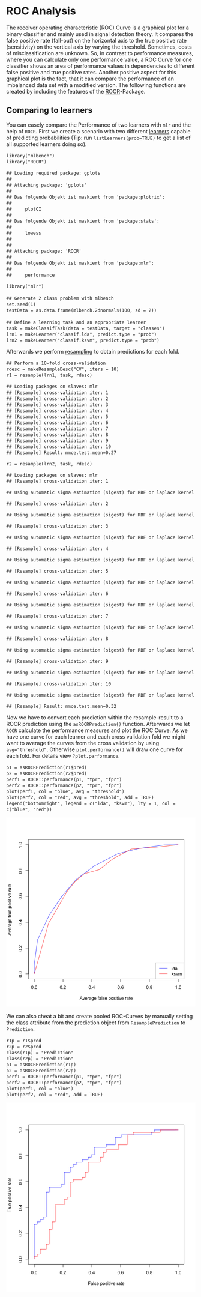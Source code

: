 ROC Analysis
============

The receiver operating characteristic (ROC) Curve is a graphical plot
for a binary classifier and mainly used in signal detection theory. It
compares the false positive rate (fall-out) on the horizontal axis to
the true positive rate (sensitivity) on the vertical axis by varying
the threshold. Sometimes, costs of misclassification are unknown. So,
in contrast to performance measures, where you can calculate only one
performance value, a ROC Curve for one classifier shows an area of
performance values in dependencies to different false positive and true
positive rates. Another positive aspect for this graphical plot is the
fact, that it can compare the performance of an imbalanced data set
with a modified version. The following functions are created by
including the features of the [ROCR](http://cran.r-project.org/web/packages/ROCR/index.html)-Package.

Comparing to learners
---------------------

You can easely compare the Performance of two learners with `mlr` and the help of `ROCR`.
First we create a scenario with two different [learners](learner.md) capable of predicting probabilities (Tip: run `listLearners(prob=TRUE)` to get a list of all supported learners doing so).

```splus
library("mlbench")
library("ROCR")
```

```
## Loading required package: gplots
## 
## Attaching package: 'gplots'
## 
## Das folgende Objekt ist maskiert from 'package:plotrix':
## 
##     plotCI
## 
## Das folgende Objekt ist maskiert from 'package:stats':
## 
##     lowess
## 
## 
## Attaching package: 'ROCR'
## 
## Das folgende Objekt ist maskiert from 'package:mlr':
## 
##     performance
```

```splus
library("mlr")

## Generate 2 class problem with mlbench
set.seed(1)
testData = as.data.frame(mlbench.2dnormals(100, sd = 2))

## Define a learning task and an appropriate learner
task = makeClassifTask(data = testData, target = "classes")
lrn1 = makeLearner("classif.lda", predict.type = "prob")
lrn2 = makeLearner("classif.ksvm", predict.type = "prob")
```


Afterwards we perform [resampling](resample.md) to obtain predictions for each fold.

```splus
## Perform a 10-fold cross-validation
rdesc = makeResampleDesc("CV", iters = 10)
r1 = resample(lrn1, task, rdesc)
```

```
## Loading packages on slaves: mlr
## [Resample] cross-validation iter: 1
## [Resample] cross-validation iter: 2
## [Resample] cross-validation iter: 3
## [Resample] cross-validation iter: 4
## [Resample] cross-validation iter: 5
## [Resample] cross-validation iter: 6
## [Resample] cross-validation iter: 7
## [Resample] cross-validation iter: 8
## [Resample] cross-validation iter: 9
## [Resample] cross-validation iter: 10
## [Resample] Result: mmce.test.mean=0.27
```

```splus
r2 = resample(lrn2, task, rdesc)
```

```
## Loading packages on slaves: mlr
## [Resample] cross-validation iter: 1
```

```
## Using automatic sigma estimation (sigest) for RBF or laplace kernel
```

```
## [Resample] cross-validation iter: 2
```

```
## Using automatic sigma estimation (sigest) for RBF or laplace kernel
```

```
## [Resample] cross-validation iter: 3
```

```
## Using automatic sigma estimation (sigest) for RBF or laplace kernel
```

```
## [Resample] cross-validation iter: 4
```

```
## Using automatic sigma estimation (sigest) for RBF or laplace kernel
```

```
## [Resample] cross-validation iter: 5
```

```
## Using automatic sigma estimation (sigest) for RBF or laplace kernel
```

```
## [Resample] cross-validation iter: 6
```

```
## Using automatic sigma estimation (sigest) for RBF or laplace kernel
```

```
## [Resample] cross-validation iter: 7
```

```
## Using automatic sigma estimation (sigest) for RBF or laplace kernel
```

```
## [Resample] cross-validation iter: 8
```

```
## Using automatic sigma estimation (sigest) for RBF or laplace kernel
```

```
## [Resample] cross-validation iter: 9
```

```
## Using automatic sigma estimation (sigest) for RBF or laplace kernel
```

```
## [Resample] cross-validation iter: 10
```

```
## Using automatic sigma estimation (sigest) for RBF or laplace kernel
```

```
## [Resample] Result: mmce.test.mean=0.32
```


Now we have to convert each prediction within the resample-result to a ROCR prediction using the `asROCRPrediction()` function.
Afterwards we let `ROCR` calculate the performance measures and plot the ROC Curve.
As we have one curve for each learner and each cross validation fold we might want to average the curves from the cross validation by using `avg="threshold"`.
Otherwise `plot.performance()` will draw one curve for each fold.
For details view `?plot.performance`.


```splus
p1 = asROCRPrediction(r1$pred)
p2 = asROCRPrediction(r2$pred)
perf1 = ROCR::performance(p1, "tpr", "fpr")
perf2 = ROCR::performance(p2, "tpr", "fpr")
plot(perf1, col = "blue", avg = "threshold")
plot(perf2, col = "red", avg = "threshold", add = TRUE)
legend("bottomright", legend = c("lda", "ksvm"), lty = 1, col = c("blue", "red"))
```

![plot of chunk ROCRaverage](figure/ROCRaverage.png) 


We can also cheat a bit and create pooled ROC-Curves by manually setting the class attribute from the prediction object from `ResamplePrediction` to `Prediction`.

```splus
r1p = r1$pred
r2p = r2$pred
class(r1p) = "Prediction"
class(r2p) = "Prediction"
p1 = asROCRPrediction(r1p)
p2 = asROCRPrediction(r2p)
perf1 = ROCR::performance(p1, "tpr", "fpr")
perf2 = ROCR::performance(p2, "tpr", "fpr")
plot(perf1, col = "blue")
plot(perf2, col = "red", add = TRUE)
```

![plot of chunk ROCRpooled](figure/ROCRpooled.png) 


